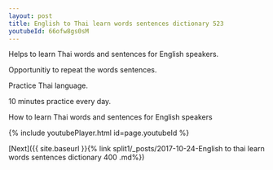 ```yaml
---
layout: post
title: English to Thai learn words sentences dictionary 523 
youtubeId: 66ofw8gs0sM
---
```

 
 
Helps to learn Thai words and sentences for English speakers.

Opportunitiy to repeat the words sentences. 

Practice Thai language. 
 
10 minutes practice every day. 
 
How to learn Thai words and sentences for English speakers 
 
{% include youtubePlayer.html id=page.youtubeId %}
 
 
[Next]({{ site.baseurl }}{% link  split1/_posts/2017-10-24-English to thai learn words sentences dictionary 400 .md%})
 
